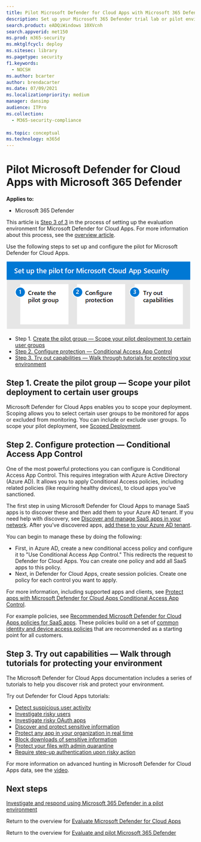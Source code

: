 ```yaml
---
title: Pilot Microsoft Defender for Cloud Apps with Microsoft 365 Defender
description: Set up your Microsoft 365 Defender trial lab or pilot environment to test and experience the security solution designed to protect devices, identity, data, and applications.
search.product: eADQiWindows 10XVcnh
search.appverid: met150
ms.prod: m365-security
ms.mktglfcycl: deploy
ms.sitesec: library
ms.pagetype: security
f1.keywords: 
  - NOCSH
ms.author: bcarter
author: brendacarter
ms.date: 07/09/2021
ms.localizationpriority: medium
manager: dansimp
audience: ITPro
ms.collection: 
  - M365-security-compliance
 
ms.topic: conceptual
ms.technology: m365d
---
```


# Pilot Microsoft Defender for Cloud Apps with Microsoft 365 Defender


**Applies to:**
- Microsoft 365 Defender

This article is [Step 3 of 3](eval-defender-mcas-overview.md) in the process of setting up the evaluation environment for Microsoft Defender for Cloud Apps. For more information about this process, see the [overview article](eval-defender-mcas-overview.md).

Use the following steps to set up and configure the pilot for Microsoft Defender for Cloud Apps.


![Steps for piloting Microsoft Defender for Cloud Apps.](../../media/defender/m365-defender-mcas-pilot-steps.png)

- Step 1. [Create the pilot group — Scope your pilot deployment to certain user groups](#step-1-create-the-pilot-group--scope-your-pilot-deployment-to-certain-user-groups)
- [Step 2. Configure protection — Conditional Access App Control](#step-2-configure-protection--conditional-access-app-control)
- [Step 3. Try out capabilities — Walk through tutorials for protecting your environment](#step-3-try-out-capabilities--walk-through-tutorials-for-protecting-your-environment) 


## Step 1. Create the pilot group — Scope your pilot deployment to certain user groups

Microsoft Defender for Cloud Apps enables you to scope your deployment. Scoping allows you to select certain user groups to be monitored for apps or excluded from monitoring. You can include or exclude user groups. To scope your pilot deployment, see [Scoped Deployment](/cloud-app-security/scoped-deployment).


## Step 2. Configure protection — Conditional Access App Control

One of the most powerful protections you can configure is Conditional Access App Control. This requires integration with Azure Active Directory (Azure AD). It allows you to apply Conditional Access policies, including related policies (like requiring healthy devices), to cloud apps you've sanctioned. 

The first step in using Microsoft Defender for Cloud Apps to manage SaaS apps is to discover these and then add them to your Azure AD tenant. If you need help with discovery, see [Discover and manage SaaS apps in your network](/cloud-app-security/tutorial-shadow-it). After you've discovered apps, [add these to your Azure AD tenant](/azure/active-directory/manage-apps/add-application-portal).

You can begin to manage these by doing the following:

- First, in Azure AD, create a new conditional access policy and configure it to "Use Conditional Access App Control." This redirects the request to Defender for Cloud Apps. You can create one policy and add all SaaS apps to this policy.
- Next, in Defender for Cloud Apps, create session policies. Create one policy for each control you want to apply.

For more information, including supported apps and clients, see [Protect apps with Microsoft Defender for Cloud Apps Conditional Access App Control](/cloud-app-security/proxy-intro-aad). 

For example policies, see [Recommended Microsoft Defender for Cloud Apps policies for SaaS apps](../office-365-security/mcas-saas-access-policies.md). These policies build on a set of [common identity and device access policies](../office-365-security/microsoft-365-policies-configurations.md) that are recommended as a starting point for all customers. 

## Step 3. Try out capabilities — Walk through tutorials for protecting your environment 

The Microsoft Defender for Cloud Apps documentation includes a series of tutorials to help you discover risk and protect your environment. 

Try out Defender for Cloud Apps tutorials:

- [Detect suspicious user activity](/cloud-app-security/tutorial-suspicious-activity)
- [Investigate risky users](/cloud-app-security/tutorial-ueba)
- [Investigate risky OAuth apps](/cloud-app-security/investigate-risky-oauth)
- [Discover and protect sensitive information](/cloud-app-security/tutorial-dlp)
- [Protect any app in your organization in real time](/cloud-app-security/tutorial-proxy)
- [Block downloads of sensitive information](/cloud-app-security/use-case-proxy-block-session-aad)
- [Protect your files with admin quarantine](/cloud-app-security/use-case-admin-quarantine)
- [Require step-up authentication upon risky action](/cloud-app-security/tutorial-step-up-authentication)

For more information on advanced hunting in Microsoft Defender for Cloud Apps data, see the [video](https://www.microsoft.com/en-us/videoplayer/embed/RWFISa).

## Next steps

[Investigate and respond using Microsoft 365 Defender in a pilot environment](eval-defender-investigate-respond.md)

Return to the overview for [Evaluate Microsoft Defender for Cloud Apps](eval-defender-mcas-overview.md)

Return to the overview for [Evaluate and pilot Microsoft 365 Defender](eval-overview.md)
